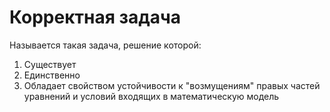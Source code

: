 # Корректная задача
Называется такая задача, решение которой:
1. Существует
2. Единственно
3. Обладает свойством устойчивости к "возмущениям" правых частей уравнений и условий входящих в математическую модель